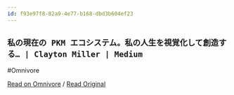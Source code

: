 ```yaml
---
id: f93e97f8-82a9-4e77-b168-dbd3b604ef23
---
```


## `私の現在の PKM エコシステム。私の人生を視覚化して創造する… | Clayton Miller | Medium`
#Omnivore

[Read on Omnivore](https://omnivore.app/me/pkm-clayton-miller-medium-1912b6dd3a2) / [Read Original](https://pkmjournal.com/my-current-pkm-ecosystem-9d8cb10bee31)


